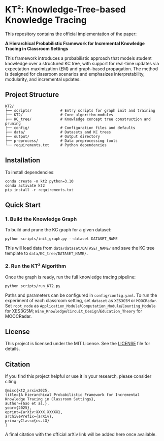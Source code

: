 # KT²: Knowledge-Tree-based Knowledge Tracing

This repository contains the official implementation of the paper:

**A Hierarchical Probabilistic Framework for Incremental Knowledge Tracing in Classroom Settings**

This framework introduces a probabilistic approach that models student knowledge over a structured KC tree, with support for real-time updates via expectation-maximization (EM) and graph-based propagation. The method is designed for classroom scenarios and emphasizes interpretability, modularity, and incremental updates.


## Project Structure

```
KT2/
├── scripts/             # Entry scripts for graph init and training
├── KT2/                 # Core algorithm modules
├── KC_tree/             # Knowledge concept tree construction and pruning
├── config/              # Configuration files and defaults
├── data/                # Datasets and KC trees
├── output/              # Output directory
├── preprocess/          # Data preprocessing tools
└── requirements.txt     # Python dependencies
```

## Installation

To install dependencies:

```
conda create -n kt2 python=3.10
conda activate kt2
pip install -r requirements.txt
```

## Quick Start

### 1. Build the Knowledge Graph

To build and prune the KC graph for a given dataset:

```
python scripts/init_graph.py --dataset DATASET_NAME
```

This will load data from `data/dataset/DATASET_NAME/` and save the KC tree template to `data/KC_tree/DATASET_NAME/`.

### 2. Run the KT² Algorithm

Once the graph is ready, run the full knowledge tracing pipeline:

```
python scripts/run_KT2.py
```

Paths and parameters can be configured in `config/config.yaml`. To run the experiment of each classroom setting, set `dataset` as `XES3G5M` or `MOOCRadar`. Set `root_node` as `Application_Module`/`Computation_Module`/`Counting_Module` for XES3G5M; `Wine_Knowledge`/`Circuit_Design`/`Education_Theory` for MOOCRadar.  

## License

This project is licensed under the MIT License. See the [LICENSE](./LICENSE) file for details.

## Citation

If you find this project helpful or use it in your research, please consider citing:
```
@misc{kt2_arxiv2025,
title={A Hierarchical Probabilistic Framework for Incremental Knowledge Tracing in Classroom Settings},
author={Gao et al.},
year={2025},
eprint={arXiv:XXXX.XXXXX},
archivePrefix={arXiv},
primaryClass={cs.LG}
}
```
A final citation with the official arXiv link will be added here once available.
